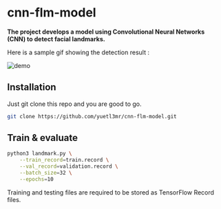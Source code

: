 ﻿# cnn-flm-model
**The project develops a model using Convolutional Neural Networks (CNN) to detect facial landmarks.**

Here is a sample gif showing the detection result : 

![demo](https://github.com/user-attachments/assets/c4579b3b-fd3f-4e31-887b-d944dd22c77e)

## Installation
Just git clone this repo and you are good to go.
```bash
git clone https://github.com/yuetl3mr/cnn-flm-model.git
```

## Train & evaluate

```bash
python3 landmark.py \
    --train_record=train.record \
    --val_record=validation.record \
    --batch_size=32 \
    --epochs=10
```
Training and testing files are required to be stored as TensorFlow Record files. 



